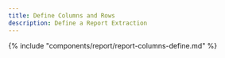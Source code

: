 ```yaml
---
title: Define Columns and Rows
description: Define a Report Extraction
---
```


{% include "components/report/report-columns-define.md" %}